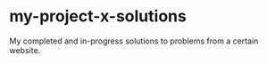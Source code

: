 # my-project-x-solutions
My completed and in-progress solutions to problems from a certain website.
